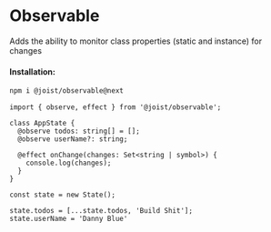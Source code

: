 # Observable

Adds the ability to monitor class properties (static and instance) for changes

#### Installation:

```BASH
npm i @joist/observable@next
```

```TS
import { observe, effect } from '@joist/observable';

class AppState {
  @observe todos: string[] = [];
  @observe userName?: string;

  @effect onChange(changes: Set<string | symbol>) {
    console.log(changes);
  }
}

const state = new State();

state.todos = [...state.todos, 'Build Shit'];
state.userName = 'Danny Blue'
```
